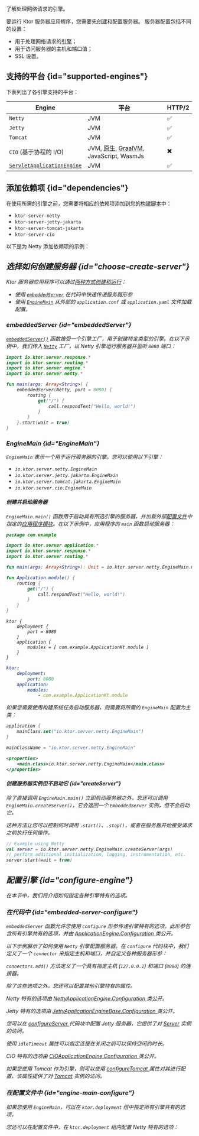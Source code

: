 [//]: # (title: 服务器引擎)

<show-structure for="chapter" depth="3"/>

<link-summary>
了解处理网络请求的引擎。
</link-summary>

要运行 Ktor 服务器应用程序，您需要先[创建](server-create-and-configure.topic)和配置服务器。
服务器配置包括不同的设置：

- 用于处理网络请求的[引擎](#supported-engines)；
- 用于访问服务器的主机和端口值；
- SSL 设置。

## 支持的平台 {id="supported-engines"}

下表列出了各引擎支持的平台：

| Engine                                    | 平台                                                                  | HTTP/2 |
|-------------------------------------------|----------------------------------------------------------------------------|--------|
| `Netty`                                   | JVM                                                                        | ✅      |
| `Jetty`                                   | JVM                                                                        | ✅      |
| `Tomcat`                                  | JVM                                                                        | ✅      |
| `CIO` (基于协程的 I/O)                     | JVM, [原生](server-native.md), [GraalVM](graalvm.md), JavaScript, WasmJs | ✖️     |
| [`ServletApplicationEngine`](server-war.md) | JVM                                                                        | ✅      |

## 添加依赖项 {id="dependencies"}

在使用所需的引擎之前，您需要将相应的依赖项添加到您的[构建脚本](server-dependencies.topic)中：

* `ktor-server-netty`
* `ktor-server-jetty-jakarta`
* `ktor-server-tomcat-jakarta`
* `ktor-server-cio`

以下是为 Netty 添加依赖项的示例：

<var name="artifact_name" value="ktor-server-netty"/>
<Tabs group="languages">
    <TabItem title="Gradle (Kotlin)" group-key="kotlin">
        <code-block lang="Kotlin" code="            implementation(&quot;io.ktor:%artifact_name%:$ktor_version&quot;)"/>
    </TabItem>
    <TabItem title="Gradle (Groovy)" group-key="groovy">
        <code-block lang="Groovy" code="            implementation &quot;io.ktor:%artifact_name%:$ktor_version&quot;"/>
    </TabItem>
    <TabItem title="Maven" group-key="maven">
        <code-block lang="XML" code="            &lt;dependency&gt;&#10;                &lt;groupId&gt;io.ktor&lt;/groupId&gt;&#10;                &lt;artifactId&gt;%artifact_name%-jvm&lt;/artifactId&gt;&#10;                &lt;version&gt;${ktor_version}&lt;/version&gt;&#10;            &lt;/dependency&gt;"/>
    </TabItem>
</Tabs>

## 选择如何创建服务器 {id="choose-create-server"}

Ktor 服务器应用程序可以通过[两种方式创建和运行](server-create-and-configure.topic#embedded)：

* 使用 [`embeddedServer`](#embeddedServer) 在代码中快速传递服务器形参
* 使用 [`EngineMain`](#EngineMain) 从外部的 `application.conf` 或 `application.yaml` 文件加载配置。

### embeddedServer {id="embeddedServer"}

[`embeddedServer()`](https://api.ktor.io/ktor-server-core/io.ktor.server.engine/embedded-server.html) 函数接受一个引擎工厂，用于创建特定类型的引擎。在以下示例中，我们传入 [`Netty`](https://api.ktor.io/ktor-server-netty/io.ktor.server.netty/-netty/index.html) 工厂，以 Netty 引擎运行服务器并监听 `8080` 端口：

```kotlin
import io.ktor.server.response.*
import io.ktor.server.routing.*
import io.ktor.server.engine.*
import io.ktor.server.netty.*

fun main(args: Array<String>) {
    embeddedServer(Netty, port = 8080) {
        routing {
            get("/") {
                call.respondText("Hello, world!")
            }
        }
    }.start(wait = true)
}
```

### EngineMain {id="EngineMain"}

`EngineMain` 表示一个用于运行服务器的引擎。您可以使用以下引擎：

* `io.ktor.server.netty.EngineMain`
* `io.ktor.server.jetty.jakarta.EngineMain`
* `io.ktor.server.tomcat.jakarta.EngineMain`
* `io.ktor.server.cio.EngineMain`

#### 创建并启动服务器

`EngineMain.main()` 函数用于启动具有所选引擎的服务器，并加载外部[配置文件](server-configuration-file.topic)中指定的[应用程序模块](server-modules.md)。在以下示例中，应用程序的 `main` 函数启动服务器：

<Tabs>
<TabItem title="Application.kt">

```kotlin
package com.example

import io.ktor.server.application.*
import io.ktor.server.response.*
import io.ktor.server.routing.*

fun main(args: Array<String>): Unit = io.ktor.server.netty.EngineMain.main(args)

fun Application.module() {
    routing {
        get("/") {
            call.respondText("Hello, world!")
        }
    }
}

```

</TabItem>

<TabItem title="application.conf">

```shell
ktor {
    deployment {
        port = 8080
    }
    application {
        modules = [ com.example.ApplicationKt.module ]
    }
}
```

</TabItem>

<TabItem title="application.yaml">

```yaml
ktor:
    deployment:
        port: 8080
    application:
        modules:
            - com.example.ApplicationKt.module
```

</TabItem>
</Tabs>

如果您需要使用构建系统任务启动服务器，则需要将所需的 `EngineMain` 配置为主类：

<Tabs group="languages" id="main-class-set-engine-main">
<TabItem title="Gradle (Kotlin)" group-key="kotlin">

```kotlin
application {
    mainClass.set("io.ktor.server.netty.EngineMain")
}
```

</TabItem>
<TabItem title="Gradle (Groovy)" group-key="groovy">

```groovy
mainClassName = "io.ktor.server.netty.EngineMain"
```

</TabItem>
<TabItem title="Maven" group-key="maven">

```xml
<properties>
    <main.class>io.ktor.server.netty.EngineMain</main.class>
</properties>
```

</TabItem>
</Tabs>

#### 创建服务器实例但不启动它 {id="createServer"}

除了直接调用 `EngineMain.main()` 立即启动服务器之外，您还可以调用 `EngineMain.createServer()`，它会返回一个 `EmbeddedServer` 实例，但不会启动它。

这种方法让您可以控制何时调用 `.start()`、`.stop()`，或者在服务器开始接受请求之前执行任何操作。

```Kotlin
// Example using Netty
val server = io.ktor.server.netty.EngineMain.createServer(args)
// perform additional initialization, logging, instrumentation, etc.
server.start(wait = true)
```
## 配置引擎 {id="configure-engine"}

在本节中，我们将介绍如何指定各种引擎特有的选项。

### 在代码中 {id="embedded-server-configure"}

<p>
    <code>embeddedServer</code> 函数允许您使用 <code>configure</code> 形参传递引擎特有的选项。此形参包含所有引擎共有的选项，并由
    <a href="https://api.ktor.io/ktor-server-core/io.ktor.server.engine/-application-engine/-configuration/index.html">
        ApplicationEngine.Configuration
    </a>
    类公开。
</p>
<p>
    以下示例展示了如何使用 <code>Netty</code> 引擎配置服务器。在 <code>configure</code> 代码块中，我们定义了一个 <code>connector</code> 来指定主机和端口，并自定义各种服务器形参：
</p>
<code-block lang="kotlin" code="import io.ktor.server.response.*&#10;import io.ktor.server.routing.*&#10;import io.ktor.server.engine.*&#10;import io.ktor.server.netty.*&#10;&#10;fun main(args: Array&lt;String&gt;) {&#10;    embeddedServer(Netty, configure = {&#10;        connectors.add(EngineConnectorBuilder().apply {&#10;            host = &quot;127.0.0.1&quot;&#10;            port = 8080&#10;        })&#10;        connectionGroupSize = 2&#10;        workerGroupSize = 5&#10;        callGroupSize = 10&#10;        shutdownGracePeriod = 2000&#10;        shutdownTimeout = 3000&#10;    }) {&#10;        routing {&#10;            get(&quot;/&quot;) {&#10;                call.respondText(&quot;Hello, world!&quot;)&#10;            }&#10;        }&#10;    }.start(wait = true)&#10;}"/>
<p>
    <code>connectors.add()</code> 方法定义了一个具有指定主机 (<code>127.0.0.1</code>)
    和端口 (<code>8080</code>) 的连接器。
</p>
<p>除了这些选项之外，您还可以配置其他引擎特有的属性。</p>
<chapter title="Netty" id="netty-code">
    <p>
        Netty 特有的选项由
        <a href="https://api.ktor.io/ktor-server/ktor-server-netty/io.ktor.server.netty/-netty-application-engine/-configuration/index.html">
            NettyApplicationEngine.Configuration
        </a>
        类公开。
    </p>
    <code-block lang="kotlin" code="        import io.ktor.server.engine.*&#10;        import io.ktor.server.netty.*&#10;&#10;        fun main() {&#10;            embeddedServer(Netty, configure = {&#10;                requestQueueLimit = 16&#10;                shareWorkGroup = false&#10;                configureBootstrap = {&#10;                    // ...&#10;                }&#10;                responseWriteTimeoutSeconds = 10&#10;            }) {&#10;                // ...&#10;            }.start(true)&#10;        }"/>
</chapter>
<chapter title="Jetty" id="jetty-code">
    <p>
        Jetty 特有的选项由
        <a href="https://api.ktor.io/ktor-server/ktor-server-jetty-jakarta/io.ktor.server.jetty.jakarta/-jetty-application-engine-base/-configuration/index.html">
            JettyApplicationEngineBase.Configuration
        </a>
        类公开。
    </p>
    <p>您可以在
        <a href="https://api.ktor.io/ktor-server/ktor-server-jetty-jakarta/io.ktor.server.jetty.jakarta/-jetty-application-engine-base/-configuration/configure-server.html">
            configureServer
        </a>
        代码块中配置 Jetty 服务器，它提供了对
        <a href="https://www.eclipse.org/jetty/javadoc/jetty-11/org/eclipse/jetty/server/Server.html">Server</a>
        实例的访问。
    </p>
    <p>
        使用 <code>idleTimeout</code> 属性可以指定连接在关闭之前可以保持空闲的时长。
    </p>
    <code-block lang="kotlin" code="        import io.ktor.server.engine.*&#10;        import io.ktor.server.jetty.jakarta.*&#10;&#10;        fun main() {&#10;            embeddedServer(Jetty, configure = {&#10;                configureServer = { // this: Server -&amp;gt;&#10;                    // ...&#10;                }&#10;                idleTimeout = 30.seconds&#10;            }) {&#10;                // ...&#10;            }.start(true)&#10;        }"/>
</chapter>
<chapter title="CIO" id="cio-code">
    <p>CIO 特有的选项由
        <a href="https://api.ktor.io/ktor-server/ktor-server-cio/io.ktor.server.cio/-c-i-o-application-engine/-configuration/index.html">
            CIOApplicationEngine.Configuration
        </a>
        类公开。
    </p>
    <code-block lang="kotlin" code="        import io.ktor.server.engine.*&#10;        import io.ktor.server.cio.*&#10;&#10;        fun main() {&#10;            embeddedServer(CIO, configure = {&#10;                connectionIdleTimeoutSeconds = 45&#10;            }) {&#10;                // ...&#10;            }.start(true)&#10;        }"/>
</chapter>
<chapter title="Tomcat" id="tomcat-code">
    <p>如果您使用 Tomcat 作为引擎，则可以使用
        <a href="https://api.ktor.io/ktor-server/ktor-server-tomcat-jakarta/io.ktor.server.tomcat.jakarta/-tomcat-application-engine/-configuration/configure-tomcat.html">
            configureTomcat
        </a>
        属性对其进行配置，该属性提供了对
        <a href="https://tomcat.apache.org/tomcat-10.1-doc/api/org/apache/catalina/startup/Tomcat.html">Tomcat</a>
        实例的访问。
    </p>
    <code-block lang="kotlin" code="        import io.ktor.server.engine.*&#10;        import io.ktor.server.tomcat.jakarta.*&#10;&#10;        fun main() {&#10;            embeddedServer(Tomcat, configure = {&#10;                configureTomcat = { // this: Tomcat -&amp;gt;&#10;                    // ...&#10;                }&#10;            }) {&#10;                // ...&#10;            }.start(true)&#10;        }"/>
</chapter>

### 在配置文件中 {id="engine-main-configure"}

<p>
    如果您使用 <code>EngineMain</code>，可以在 <code>ktor.deployment</code> 组中指定所有引擎共有的选项。
</p>
<Tabs group="config">
    <TabItem title="application.conf" group-key="hocon" id="engine-main-conf">
        <code-block lang="shell" code="            ktor {&#10;                deployment {&#10;                    connectionGroupSize = 2&#10;                    workerGroupSize = 5&#10;                    callGroupSize = 10&#10;                    shutdownGracePeriod = 2000&#10;                    shutdownTimeout = 3000&#10;                }&#10;            }"/>
    </TabItem>
    <TabItem title="application.yaml" group-key="yaml" id="engine-main-yaml">
        <code-block lang="yaml" code="           ktor:&#10;               deployment:&#10;                   connectionGroupSize: 2&#10;                   workerGroupSize: 5&#10;                   callGroupSize: 10&#10;                   shutdownGracePeriod: 2000&#10;                   shutdownTimeout: 3000"/>
    </TabItem>
</Tabs>
<chapter title="Netty" id="netty-file">
    <p>
        您还可以在配置文件中，在 <code>ktor.deployment</code> 组内配置 Netty 特有的选项：
    </p>
    <Tabs group="config">
        <TabItem title="application.conf" group-key="hocon" id="application-conf-1">
            <code-block lang="shell" code="               ktor {&#10;                   deployment {&#10;                       maxInitialLineLength = 2048&#10;                       maxHeaderSize = 1024&#10;                       maxChunkSize = 42&#10;                   }&#10;               }"/>
        </TabItem>
        <TabItem title="application.yaml" group-key="yaml" id="application-yaml-1">
            <code-block lang="yaml" code="               ktor:&#10;                   deployment:&#10;                       maxInitialLineLength: 2048&#10;                       maxHeaderSize: 1024&#10;                       maxChunkSize: 42"/>
        </TabItem>
    </Tabs>
</chapter>